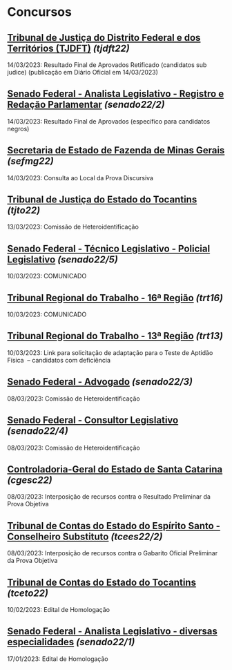 # Concursos

## [Tribunal de Justiça do Distrito Federal e dos Territórios (TJDFT)](./tjdft22/) *(tjdft22)*
14/03/2023: Resultado Final de Aprovados Retificado (candidatos sub judice) (publicação em Diário Oficial em 14/03/2023)

## [Senado Federal - Analista Legislativo - Registro e Redação Parlamentar](./senado22-2/) *(senado22/2)*
14/03/2023: Resultado Final de Aprovados (específico para candidatos negros)

## [Secretaria de Estado de Fazenda de Minas Gerais](./sefmg22/) *(sefmg22)*
14/03/2023: 
Consulta ao Local da Prova Discursiva

## [Tribunal de Justiça do Estado do Tocantins](./tjto22/) *(tjto22)*
13/03/2023: Comissão de Heteroidentificação

## [Senado Federal - Técnico Legislativo - Policial Legislativo](./senado22-5/) *(senado22/5)*
10/03/2023: COMUNICADO

## [Tribunal Regional do Trabalho - 16ª Região](./trt16/) *(trt16)*
10/03/2023: COMUNICADO

## [Tribunal Regional do Trabalho - 13ª Região](./trt13/) *(trt13)*
10/03/2023: Link para solicitação de adaptação para o Teste de Aptidão Física  – candidatos com deficiência

## [Senado Federal - Advogado](./senado22-3/) *(senado22/3)*
08/03/2023: Comissão de Heteroidentificação

## [Senado Federal - Consultor Legislativo](./senado22-4/) *(senado22/4)*
08/03/2023: Comissão de Heteroidentificação

## [Controladoria-Geral do Estado de Santa Catarina](./cgesc22/) *(cgesc22)*
08/03/2023: Interposição de recursos contra o Resultado Preliminar da Prova Objetiva

## [Tribunal de Contas do Estado do Espírito Santo - Conselheiro Substituto](./tcees22-2/) *(tcees22/2)*
08/03/2023: Interposição de recursos contra o Gabarito Oficial Preliminar da Prova Objetiva

## [Tribunal de Contas do Estado do Tocantins](./tceto22/) *(tceto22)*
10/02/2023: Edital de Homologação

## [Senado Federal - Analista Legislativo - diversas especialidades](./senado22-1/) *(senado22/1)*
17/01/2023: Edital de Homologação
